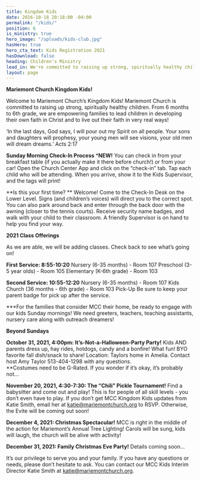 ```yaml
---
title: Kingdom Kids
date: 2016-10-18 20:18:00 -04:00
permalink: "/kids/"
position: 6
is_ministry: true
hero_image: "/uploads/kids-club.jpg"
hasHero: true
hero_cta_text: Kids Registration 2021
hasDownload: false
heading: Children's Ministry
lead_in: We're committed to raising up strong, spiritually healthy children.
layout: page
---
```


**Mariemont Church Kingdom Kids!**

Welcome to Mariemont Church’s Kingdom Kids!
Mariemont Church is committed to raising up strong, spiritually healthy children. From 6 months to 6th grade, we are empowering families to lead children in developing their own faith in Christ and to live out their faith in very real ways!

‘In the last days, God says, I will pour out my Spirit on all people. Your sons and daughters will prophesy, your young men will see visions, your old men will dream dreams.’ Acts 2:17

**Sunday Morning Check-In Process**
***NEW!** You can check in from your breakfast table (if you actually make it there before church!) or from your car! Open the Church Center App and click on the “check-in” tab. Tap each child who will be attending. When you arrive, show it to the Kids Supervisor, and the tags will print!

**Is this your first time? ** Welcome! Come to the Check-In Desk on the Lower Level. Signs (and children’s voices) will direct you to the correct spot. You can also park around back and enter through the back door with the awning (closer to the tennis courts). Receive security name badges, and walk with your child to their classroom. A friendly Supervisor is on hand to help you find your way.

**2021 Class Offerings**

As we are able, we will be adding classes. Check back to see what’s going on!

**First Service: 8:55-10:20** 
Nursery (6-35 months) - Room 107 
Preschool (3-5 year olds) - Room 105
Elementary (K-6th grade) - Room 103

**Second Service: 10:55-12:20**
Nursery (6-35 months) - Room 107
Kids Church (36 months - 6th grade) - Room 103
Pick-Up Be sure to keep your parent badge for pick up after the service.

***For the families that consider MCC their home, be ready to engage with our kids Sunday mornings! We need greeters, teachers, teaching assistants, nursery care along with outreach dreamers!

**Beyond Sundays**

**October 31, 2021, 4:00pm:  It’s-Not-a-Halloween-Party Party!**
Kids AND parents dress up, hay rides, hotdogs, candy and a bonfire!  What fun!  BYO favorite fall dish/snack to share!  Location: Taylors home in Amelia.  Contact host Amy Taylor 513-404-1298 with any questions.  
**Costumes need to be G-Rated.  If you wonder if it’s okay, it’s probably not… 

**November 20, 2021, 4:30-7:30: The “Chili” Pickle Tournament!**
Find a babysitter and come out and play!  This is for people of all skill levels - you don’t even have to play.  If you don’t get MCC Kingdom Kids updates from Katie Smith, email her at katie@mariemontchurch.org to RSVP.  Otherwise, the Evite will be coming out soon!

**December 4, 2021:  Christmas Spectacular!**
MCC is right in the middle of the action for Mariemont’s Annual Tree Lighting!  Carols will be sung, kids will laugh, the church will be alive with activity! 

**December 31, 2021:  Family Christmas Eve Party!**
Details coming soon…

It’s our privilege to serve you and your family. If you have any questions or needs, please don’t hesitate to ask. You can contact our MCC Kids Interim Director Katie Smith at katie@mariemontchurch.org.
